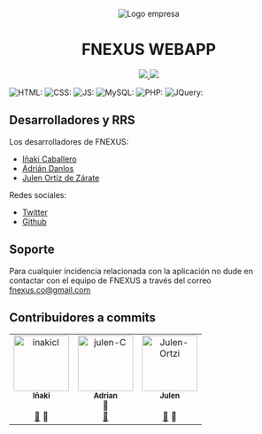<p align="center">
    <img src="https://raw.githubusercontent.com/fnexus/Reto2/master/index/img/logo_chiquito.png" alt="Logo empresa"/>
</p>
<h1 align="center">
  <span>FNEXUS WEBAPP</span>
</h1>

<p align="center">
  <a href="https://opensource.org/licenses/Apache-2.0">
    <img src="https://img.shields.io/badge/License-Apache-green">
  </a>
  <a href="https://github.com/SAMAifyWEB/RETO1">
    <img src="https://img.shields.io/badge/Version-2.0-yellowgreen">
 </a>
 
![HTML: ](https://img.shields.io/badge/HTML-5-e34f26)
![CSS: ](https://img.shields.io/badge/CSS-3-orange)
![JS: ](https://img.shields.io/badge/JavaScript-Last_Version-f7df1e)
![MySQL: ](https://img.shields.io/badge/MySQL-v5.7.28-00758f)
![PHP: ](https://img.shields.io/badge/PHP-v7.2-8892be)
![JQuery: ](https://img.shields.io/badge/JQuery-v3.4.1-0769ad)
</p>

## Desarrolladores y RRS
Los desarrolladores de FNEXUS: 
   - <a href="https://github.com/inakicl">Iñaki Caballero</a>
   - <a href="https://github.com/AdrianDanlos">Adrián Danlos</a>
   - <a href="https://github.com/JulenOZegibide">Julen Ortíz de Zárate</a>

Redes sociales:
 - <a href="https://twitter.com/fnexusteam">Twitter</a>
 - <a href="https://github.com/fnexus">Github</a>

## Soporte
Para cualquier incidencia relacionada con la aplicación no dude en contactar con el equipo de FNEXUS a través del correo fnexus.co@gmail.com

## Contribuidores a commits

<table>
  <tr>
    <td align="center"><a href="https://kentcdodds.com"><img src="https://avatars3.githubusercontent.com/u/23460143?    s=400&v=4" width="100px;" alt="inakicl"/><br /><sub><b>Iñaki </b></sub></a><br />
    </a><br /><a href="https://github.com/fnexus/Reto2/commits?author=inakicl" title="Commits">📖</a>
  👀
    </td>
    <td align="center"><a href="https://kentcdodds.com"><img src="https://avatars3.githubusercontent.com/u/27602026?s=400&v=4" width="100px;" alt="julen-C"/><br /><sub><b>Adrian</b></sub></a><br/>
  👀
      </a><br /><a href="https://github.com/fnexus/Reto2/commits?author=AdrianDanlos" title="Commits">📖</a>
    </td>
    <td align="center"><a href="https://kentcdodds.com"><img src="https://avatars3.githubusercontent.com/u/43949194?s=400&v=4" width="100px;" alt="Julen-Ortzi"/><br /><sub><b>Julen</b></sub></a><br />
      </a><br /><a href="https://github.com/fnexus/Reto2/commits?author=JulenOZegibide" title="Commits">📖</a>   
      👀
    </td>    
  </tr>
</table>
